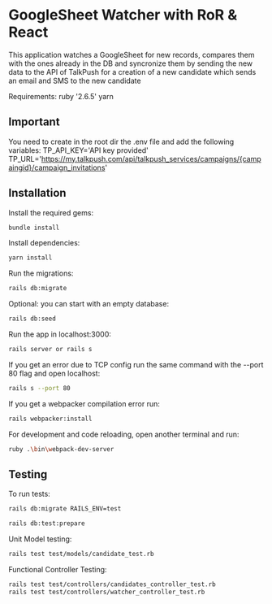 # GoogleSheet Watcher with RoR & React

 This application watches a GoogleSheet for new records, compares them with the ones already in the DB and syncronize them 
 by sending the new data to the API of TalkPush for a creation of a new candidate which sends an email and SMS to the new candidate

Requirements:
ruby '2.6.5'
yarn

## Important 
You need to create in the root dir the .env file and add the following variables:
TP_API_KEY='API key provided'
TP_URL='https://my.talkpush.com/api/talkpush_services/campaigns/{campaingid}/campaign_invitations'
## Installation
Install the required gems:
```bash
bundle install
```
Install dependencies:
```bash
yarn install
```
Run the migrations:
```bash
rails db:migrate
```
Optional: you can start with an empty database:
```bash
rails db:seed
```
Run the app in localhost:3000:
```bash
rails server or rails s
```
If you get an error due to TCP config run the same command with the --port 80 flag and open localhost:
```bash
rails s --port 80
```
If you get a webpacker compilation error run:
```bash
rails webpacker:install
```
For development and code reloading, open another terminal and run: 
```bash
ruby .\bin\webpack-dev-server
```
## Testing
To run tests:
```bash
rails db:migrate RAILS_ENV=test

rails db:test:prepare
```

Unit Model testing:
```bash
rails test test/models/candidate_test.rb
```

Functional Controller Testing:
```bash
rails test test/controllers/candidates_controller_test.rb
rails test test/controllers/watcher_controller_test.rb
```

